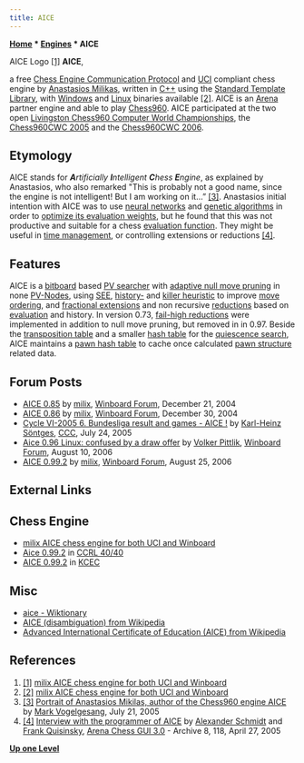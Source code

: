 ```yaml
---
title: AICE
---
```

**[Home](Home "Home") * [Engines](Engines "Engines") * AICE**

[](http://users.sch.gr/amilikas/?page_id=16) AICE Logo <a id="cite-note-1" href="#cite-ref-1">[1]</a>
**AICE**,

a free [Chess Engine Communication Protocol](Chess_Engine_Communication_Protocol "Chess Engine Communication Protocol") and [UCI](UCI "UCI") compliant chess engine by [Anastasios Milikas](Anastasios_Milikas "Anastasios Milikas"), written in [C++](Cpp "Cpp") using the [Standard Template Library](Cpp#Libraries "Cpp"), with [Windows](Windows "Windows") and [Linux](Linux "Linux") binaries available <a id="cite-note-2" href="#cite-ref-2">[2]</a>.
AICE is an [Arena](Arena "Arena") partner engine and able to play [Chess960](Chess960 "Chess960"). AICE participated at the two open [Livingston Chess960 Computer World Championships](Livingston_Chess960_Computer_World_Championship "Livingston Chess960 Computer World Championship"), the [Chess960CWC 2005](Chess960CWC_2005 "Chess960CWC 2005") and the [Chess960CWC 2006](Chess960CWC_2006 "Chess960CWC 2006").

## Etymology

AICE stands for ***A**rtificially **I**ntelligent **C**hess **E**ngine*, as explained by Anastasios, who also remarked "This is probably not a good name, since the engine is not intelligent! But I am working on it…” <a id="cite-note-3" href="#cite-ref-3">[3]</a>. Anastasios initial intention with AICE was to use [neural networks](Neural_Networks "Neural Networks") and [genetic algorithms](Genetic_Programming#GeneticAlgorithm "Genetic Programming") in order to [optimize its evaluation weights](Automated_Tuning "Automated Tuning"), but he found that this was not productive and suitable for a chess [evaluation function](Evaluation_Function "Evaluation Function"). They might be useful in [time management](Time_Management "Time Management"), or controlling extensions or reductions <a id="cite-note-4" href="#cite-ref-4">[4]</a>.

## Features

AICE is a [bitboard](Bitboards "Bitboards") based [PV searcher](Principal_Variation_Search "Principal Variation Search") with [adaptive null move pruning](Null_Move_Pruning#AdaptiveNullMovePruning "Null Move Pruning") in none [PV-Nodes](Node_Types#PV "Node Types"), using [SEE](Static_Exchange_Evaluation "Static Exchange Evaluation"), [history-](History_Heuristic "History Heuristic") and [killer heuristic](Killer_Heuristic "Killer Heuristic") to improve [move ordering](Move_Ordering "Move Ordering"), and [fractional extensions](Extensions#FractionalExtensions "Extensions") and non recursive [reductions](Reductions "Reductions") based on [evaluation](Evaluation "Evaluation") and history. In version 0.73, [fail-high reductions](Fail-High_Reductions "Fail-High Reductions") were implemented in addition to null move pruning, but removed in in 0.97. Beside the [transposition table](Transposition_Table "Transposition Table") and a smaller [hash table](Hash_Table "Hash Table") for the [quiescence search](Quiescence_Search "Quiescence Search"), AICE maintains a [pawn hash table](Pawn_Hash_Table "Pawn Hash Table") to cache once calculated [pawn structure](Pawn_Structure "Pawn Structure") related data.

## Forum Posts

- [AICE 0.85](http://www.open-aurec.com/wbforum/viewtopic.php?f=2&t=1093) by [milix](Anastasios_Milikas "Anastasios Milikas"), [Winboard Forum](Computer_Chess_Forums "Computer Chess Forums"), December 21, 2004
- [AICE 0.86](http://www.open-aurec.com/wbforum/viewtopic.php?f=2&t=1191) by [milix](Anastasios_Milikas "Anastasios Milikas"), [Winboard Forum](Computer_Chess_Forums "Computer Chess Forums"), December 30, 2004
- [Cycle VI-2005 6. Bundesliga result and games - AICE !](https://www.stmintz.com/ccc/index.php?id=438205) by [Karl-Heinz Söntges](index.php?title=Karl-Heinz_S%C3%B6ntges&action=edit&redlink=1 "Karl-Heinz Söntges (page does not exist)"), [CCC](CCC "CCC"), July 24, 2005
- [Aice 0.96 Linux: confused by a draw offer](http://www.open-aurec.com/wbforum/viewtopic.php?f=2&t=5351) by [Volker Pittlik](index.php?title=Volker_Pittlik&action=edit&redlink=1 "Volker Pittlik (page does not exist)"), [Winboard Forum](Computer_Chess_Forums "Computer Chess Forums"), August 10, 2006
- [AICE 0.99.2](http://www.open-aurec.com/wbforum/viewtopic.php?f=2&t=5455) by [milix](Anastasios_Milikas "Anastasios Milikas"), [Winboard Forum](Computer_Chess_Forums "Computer Chess Forums"), August 25, 2006

## External Links

## Chess Engine

- [milix AICE chess engine for both UCI and Winboard](http://users.sch.gr/amilikas/?page_id=16)
- [Aice 0.99.2](http://www.computerchess.org.uk/ccrl/4040/cgi/engine_details.cgi?print=Details&each_game=1&eng=Aice%200.99.2#Aice_0_99_2) in [CCRL 40/40](CCRL "CCRL")
- [AICE 0.99.2](http://kirr.homeunix.org/chess/kcec/cgi/engine_details.cgi?print=Details&match_length=20&eng=AICE+0.99.2) in [KCEC](KCEC "KCEC")

## Misc

- [aice - Wiktionary](https://en.wiktionary.org/wiki/aice)
- [AICE (disambiguation) from Wikipedia](https://en.wikipedia.org/wiki/AICE)
- [Advanced International Certificate of Education (AICE) from Wikipedia](https://en.wikipedia.org/wiki/Advanced_International_Certificate_of_Education)

## References

1. <a id="cite-ref-1" href="#cite-note-1">[1]</a> [milix AICE chess engine for both UCI and Winboard](http://users.sch.gr/amilikas/?page_id=16)
1. <a id="cite-ref-2" href="#cite-note-2">[2]</a> [milix AICE chess engine for both UCI and Winboard](http://users.sch.gr/amilikas/?page_id=16)
1. <a id="cite-ref-3" href="#cite-note-3">[3]</a> [Portrait of Anastasios Mikilas, author of the Chess960 engine AICE](http://www.chesstigers.de/ccm9_index_news.php?id=310&rubrik=6&lang=1&kat=6) by [Mark Vogelgesang](http://www.chesstigers.de/index_news.php?id=594&rubrik=), July 21, 2005
1. <a id="cite-ref-4" href="#cite-note-4">[4]</a> [Interview with the programmer of AICE](http://www.playwitharena.com/?Newsticker:Archive_8) by [Alexander Schmidt](index.php?title=Alexander_Schmidt&action=edit&redlink=1 "Alexander Schmidt (page does not exist)") and [Frank Quisinsky](Frank_Quisinsky "Frank Quisinsky"), [Arena Chess GUI 3.0](Arena "Arena") - Archive 8, 118, April 27, 2005

**[Up one Level](Engines "Engines")**

